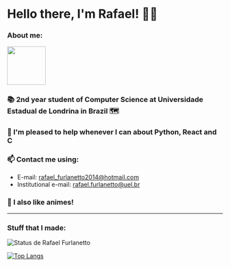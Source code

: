 # Hello there, I'm Rafael! 👨‍💻
### About me:
<img src="https://media.giphy.com/media/naiatn5LxTOsU/giphy.gif" width="90">


### 📚 2nd year student of Computer Science at Universidade Estadual de Londrina in Brazil 🗺
### 🙂 I'm pleased to help whenever I can about Python, React and C
### 📫 Contact me using:
* E-mail: rafael_furlanetto2014@hotmail.com
* Institutional e-mail: rafael.furlanetto@uel.br
### 🎴 I also like animes!
---
### Stuff that I made:

![Status de Rafael Furlanetto](https://github-readme-stats.vercel.app/api?username=RafaelCasamaximo&theme=dracula&show_icons=true)

[![Top Langs](https://github-readme-stats.vercel.app/api/top-langs/?username=RafaelCasamaximo&layout=compact&theme=dracula&show_icons=true)](https://github.com/RafaelCasamaximo)
